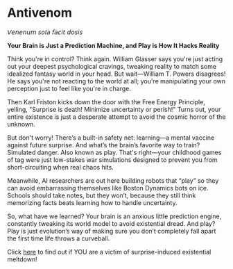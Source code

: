 # Antivenom

𝘝𝘦𝘯𝘦𝘯𝘶𝘮 𝘴𝘰𝘭𝘢 𝘧𝘢𝘤𝘪𝘵 𝘥𝘰𝘴𝘪𝘴

**Your Brain is Just a Prediction Machine, and Play is How It Hacks Reality**

Think you're in control? Think again. William Glasser says you're just acting out your deepest psychological cravings, tweaking reality to match some idealized fantasy world in your head. But wait—William T. Powers disagrees! He says you're not reacting to the world at all; you're manipulating your own perception just to feel like you're in charge.

Then Karl Friston kicks down the door with the Free Energy Principle, yelling, "Surprise is death! Minimize uncertainty or perish!" Turns out, your entire existence is just a desperate attempt to avoid the cosmic horror of the unknown.

But don't worry! There’s a built-in safety net: learning—a mental vaccine against future surprise. And what’s the brain’s favorite way to train? Simulated danger. Also known as play. That's right—your childhood games of tag were just low-stakes war simulations designed to prevent you from short-circuiting when real chaos hits.

Meanwhile, AI researchers are out here building robots that “play” so they can avoid embarrassing themselves like Boston Dynamics bots on ice. Schools should take notes, but they won’t, because they still think memorizing facts beats learning how to handle uncertainty.

So, what have we learned? Your brain is an anxious little prediction engine, constantly tweaking its world model to avoid existential dread. And play? Play is just evolution’s way of making sure you don’t completely fall apart the first time life throws a curveball.

Click [here](https://standardgalactic.github.io/antivenom/notes-on-active-inference) to find out if YOU are a victim of surprise-induced existential meltdown!



